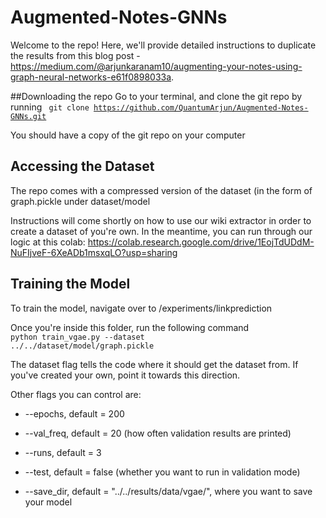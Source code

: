 # Augmented-Notes-GNNs

Welcome to the repo! Here, we'll provide detailed instructions to duplicate the results from this blog post - https://medium.com/@arjunkaranam10/augmenting-your-notes-using-graph-neural-networks-e61f0898033a. 

##Downloading the repo 
Go to your terminal, and clone the git repo by running <code> git clone https://github.com/QuantumArjun/Augmented-Notes-GNNs.git </code>

You should have a copy of the git repo on your computer

## Accessing the Dataset
The repo comes with a compressed version of the dataset (in the form of graph.pickle under dataset/model

Instructions will come shortly on how to use our wiki extractor in order to create a dataset of you're own. In the meantime, you can run through our logic at this colab: https://colab.research.google.com/drive/1EojTdUDdM-NuFIjveF-6XeADb1msxqLO?usp=sharing

## Training the Model

To train the model, navigate over to /experiments/linkprediction

Once you're inside this folder, run the following command
<code> python train_vgae.py --dataset ../../dataset/model/graph.pickle</code>

The dataset flag tells the code where it should get the dataset from. If you've created your own, point it towards this direction. 

Other flags you can control are:
* --epochs, default = 200

* --val_freq, default = 20 (how often validation results are printed)

* --runs, default = 3

* --test, default = false (whether you want to run in validation mode)

* --save_dir, default = "../../results/data/vgae/", where you want to save your model 
